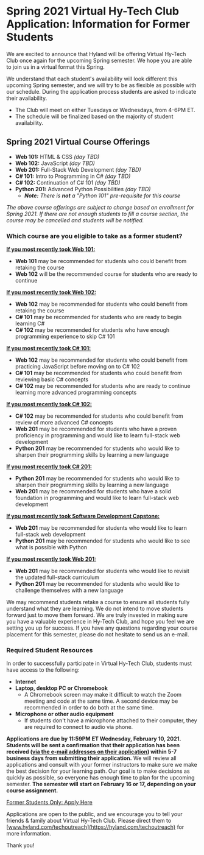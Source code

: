 # Spring 2021 Virtual Hy-Tech Club Application: Information for Former Students
We are excited to announce that Hyland will be offering Virtual Hy-Tech Club once again for the upcoming Spring semester. We hope you are able to join us in a virtual format this Spring. 

We understand that each student's availability will look different this upcoming Spring semester, and we will try to be as flexible as possible with our schedule. During the application process students are asked to indicate their availability. 
- The Club will meet on either Tuesdays or Wednesdays, from 4-6PM ET. 
- The schedule will be finalized based on the majority of student availability.

## Spring 2021 Virtual Course Offerings 
- **Web 101:** HTML & CSS _(day TBD)_
- **Web 102:** JavaScript _(day TBD)_
- **Web 201:** Full-Stack Web Development _(day TBD)_
- **C# 101:** Intro to Programming in C# _(day TBD)_
- **C# 102:** Continuation of C# 101 _(day TBD)_
- **Python 201:** Advanced Python Possibilities _(day TBD)_
  - _**Note:** There is **not** a "Python 101" pre-requisite for this course_

_The above course offerings are subject to change based on enrollment for Spring 2021. If there are not enough students to fill a course section, the course may be cancelled and students will be notified._

### Which course are you eligible to take as a former student?

<ins>**If you most recently took Web 101:**</ins>
- **Web 101** may be recommended for students who could benefit from retaking the course
- **Web 102** will be the recommended course for students who are ready to continue

<ins>**If you most recently took Web 102:**</ins>
- **Web 102** may be recommended for students who could benefit from retaking the course
- **C# 101** may be recommended for students who are ready to begin learning C#
- **C# 102** may be recommended for students who have enough programming experience to skip C# 101

<ins>**If you most recently took C# 101:**</ins>
- **Web 102** may be recommended for students who could benefit from practicing JavaScript before moving on to C# 102
- **C# 101** may be recommended for students who could benefit from reviewing basic C# concepts
- **C# 102** may be recommended for students who are ready to continue learning more advanced programming concepts

<ins>**If you most recently took C# 102:**</ins>
- **C# 102** may be recommended for students who could benefit from review of more advanced C# concepts
- **Web 201** may be recommended for students who have a proven proficiency in programming and would like to learn full-stack web development
- **Python 201** may be recommended for students who would like to sharpen their programming skills by learning a new language

<ins>**If you most recently took C# 201:**</ins>
- **Python 201** may be recommended for students who would like to sharpen their programming skills by learning a new language
- **Web 201** may be recommended for students who have a solid foundation in programming and would like to learn full-stack web development

<ins>**If you most recently took Software Development Capstone:**</ins>
- **Web 201** may be recommended for students who would like to learn full-stack web development
- **Python 201** may be recommended for students who would like to see what is possible with Python

<ins>**If you most recently took Web 201:**</ins>
- **Web 201** may be recommended for students who would like to revisit the updated full-stack curriculum
- **Python 201** may be recommended for students who would like to challenge themselves with a new language

We may recommend students retake a course to ensure all students fully understand what they are learning. We do not intend to move students forward just to move them forward. We are truly invested in making sure you have a valuable experience in Hy-Tech Club, and hope you feel we are setting you up for success. If you have any questions regarding your course placement for this semester, please do not hesitate to send us an e-mail.

### Required Student Resources 
In order to successfully participate in Virtual Hy-Tech Club, students must have access to the following:

- **Internet**
- **Laptop, desktop PC or Chromebook**
  - A Chromebook screen may make it difficult to watch the Zoom meeting and code at the same time. A second device may be recommended in order to do both at the same time. 
- **Microphone or other audio equipment**
  - If students don't have a microphone attached to their computer, they are required to connect to audio via phone. 

**Applications are due by 11:59PM ET Wednesday, February 10, 2021. Students will be sent a confirmation that their application has been received (<ins>via the e-mail addresses on their application</ins>) within 5-7 business days from submitting their application.** We will review all applications and consult with your former instructors to make sure we make the best decision for your learning path. Our goal is to make decisions as quickly as possible, so everyone has enough time to plan for the upcoming semester. **The semester will start on February 16 or 17, depending on your course assignment.**

[Former Students Only: Apply Here](https://survey.alchemer.com/s3/6067790/Spring-2021-Virtual-Hy-Tech-Club-Application)

Applications are open to the public, and we encourage you to tell your friends & family about Virtual Hy-Tech Club. Please direct them to [www.hyland.com/techoutreach](https://hyland.com/techoutreach) for more information.

Thank you!
